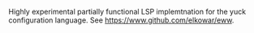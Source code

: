 Highly experimental partially functional LSP implemtnation for the yuck configuration language. See https://www.github.com/elkowar/eww.

